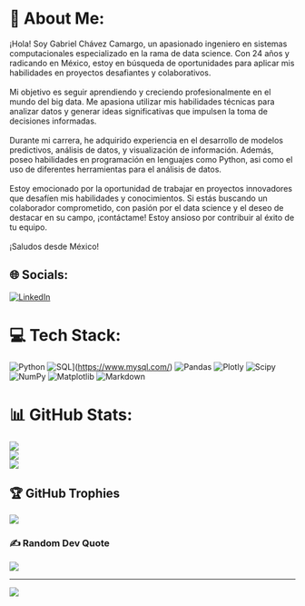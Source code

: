 # 💫 About Me:
¡Hola! Soy Gabriel Chávez Camargo, un apasionado ingeniero en sistemas computacionales especializado en la rama de data science. Con 24 años y radicando en México, estoy en búsqueda de oportunidades para aplicar mis habilidades en proyectos desafiantes y colaborativos.<br><br>Mi objetivo es seguir aprendiendo y creciendo profesionalmente en el mundo del big data. Me apasiona utilizar mis habilidades técnicas para analizar datos y generar ideas significativas que impulsen la toma de decisiones informadas.<br><br>Durante mi carrera, he adquirido experiencia en el desarrollo de modelos predictivos, análisis de datos, y visualización de información. Además, poseo habilidades en programación en lenguajes como Python, asi como el uso de diferentes herramientas para el análisis de datos.<br><br>Estoy emocionado por la oportunidad de trabajar en proyectos innovadores que desafíen mis habilidades y conocimientos. Si estás buscando un colaborador comprometido, con pasión por el data science y el deseo de destacar en su campo, ¡contáctame! Estoy ansioso por contribuir al éxito de tu equipo.<br><br>¡Saludos desde México!<br>


## 🌐 Socials:
[![LinkedIn](https://img.shields.io/badge/LinkedIn-%230077B5.svg?logo=linkedin&logoColor=white)](https://linkedin.com/in/Gabriel) 

# 💻 Tech Stack:
![Python](https://img.shields.io/badge/python-3670A0?style=for-the-badge&logo=python&logoColor=ffdd54) ![SQL](https://img.shields.io/badge/SQL-%2300f.svg?style=for-the-badge&logo=mysql&logoColor=white)](https://www.mysql.com/)
 ![Pandas](https://img.shields.io/badge/pandas-%23150458.svg?style=for-the-badge&logo=pandas&logoColor=white) ![Plotly](https://img.shields.io/badge/Plotly-%233F4F75.svg?style=for-the-badge&logo=plotly&logoColor=white) ![Scipy](https://img.shields.io/badge/SciPy-%230C55A5.svg?style=for-the-badge&logo=scipy&logoColor=%white) ![NumPy](https://img.shields.io/badge/numpy-%23013243.svg?style=for-the-badge&logo=numpy&logoColor=white) ![Matplotlib](https://img.shields.io/badge/Matplotlib-%23ffffff.svg?style=for-the-badge&logo=Matplotlib&logoColor=black) ![Markdown](https://img.shields.io/badge/markdown-%23000000.svg?style=for-the-badge&logo=markdown&logoColor=white)
# 📊 GitHub Stats:
![](https://github-readme-stats.vercel.app/api?username=GabrielChavezC&theme=tokyonight&hide_border=false&include_all_commits=false&count_private=false)<br/>
![](https://github-readme-streak-stats.herokuapp.com/?user=GabrielChavezC&theme=tokyonight&hide_border=false)<br/>
![](https://github-readme-stats.vercel.app/api/top-langs/?username=GabrielChavezC&theme=tokyonight&hide_border=false&include_all_commits=false&count_private=false&layout=compact)

## 🏆 GitHub Trophies
![](https://github-profile-trophy.vercel.app/?username=GabrielChavezC&theme=nord&no-frame=false&no-bg=true&margin-w=4)

### ✍️ Random Dev Quote
![](https://quotes-github-readme.vercel.app/api?type=horizontal&theme=radical)

---
[![](https://visitcount.itsvg.in/api?id=GabrielChavezC&icon=0&color=0)](https://visitcount.itsvg.in)

<!-- Proudly created with GPRM ( https://gprm.itsvg.in ) -->
